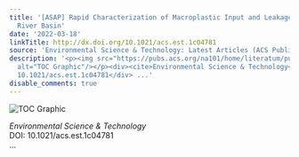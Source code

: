 ```yaml
---
title: '[ASAP] Rapid Characterization of Macroplastic Input and Leakage in the Ganges
  River Basin'
date: '2022-03-18'
linkTitle: http://dx.doi.org/10.1021/acs.est.1c04781
source: 'Environmental Science & Technology: Latest Articles (ACS Publications)'
description: '<p><img src="https://pubs.acs.org/na101/home/literatum/publisher/achs/journals/content/esthag/0/esthag.ahead-of-print/acs.est.1c04781/20220318/images/medium/es1c04781_0009.gif"
  alt="TOC Graphic"/></p><div><cite>Environmental Science & Technology</cite></div><div>DOI:
  10.1021/acs.est.1c04781</div> ...'
disable_comments: true
---
```

<p><img src="https://pubs.acs.org/na101/home/literatum/publisher/achs/journals/content/esthag/0/esthag.ahead-of-print/acs.est.1c04781/20220318/images/medium/es1c04781_0009.gif" alt="TOC Graphic"/></p><div><cite>Environmental Science & Technology</cite></div><div>DOI: 10.1021/acs.est.1c04781</div> ...